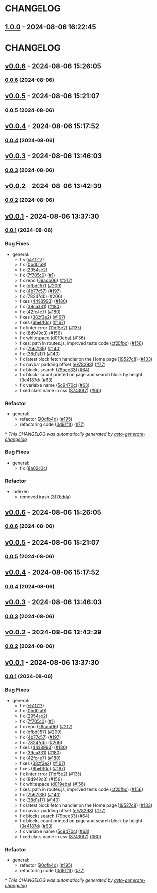 # CHANGELOG

## [1.0.0](https://github.com/owl352/platform-explorer/releases/tag/1.0.0) - 2024-08-06 16:22:45

# CHANGELOG

## [v0.0.6](https://github.com/owl352/platform-explorer/releases/tag/v0.0.6) - 2024-08-06 15:26:05

### [0.0.6](https://github.com/owl352/platform-explorer/compare/v0.0.5...v0.0.6) (2024-08-06)

## [v0.0.5](https://github.com/owl352/platform-explorer/releases/tag/v0.0.5) - 2024-08-06 15:21:07

### [0.0.5](https://github.com/owl352/platform-explorer/compare/v0.0.4...v0.0.5) (2024-08-06)

## [v0.0.4](https://github.com/owl352/platform-explorer/releases/tag/v0.0.4) - 2024-08-06 15:17:52

### [0.0.4](https://github.com/owl352/platform-explorer/compare/v0.0.3...v0.0.4) (2024-08-06)

## [v0.0.3](https://github.com/owl352/platform-explorer/releases/tag/v0.0.3) - 2024-08-06 13:46:03

### [0.0.3](https://github.com/owl352/platform-explorer/compare/v0.0.2...v0.0.3) (2024-08-06)

## [v0.0.2](https://github.com/owl352/platform-explorer/releases/tag/v0.0.2) - 2024-08-06 13:42:39

### [0.0.2](https://github.com/owl352/platform-explorer/compare/v0.0.1...v0.0.2) (2024-08-06)

## [v0.0.1](https://github.com/owl352/platform-explorer/releases/tag/v0.0.1) - 2024-08-06 13:37:30

### [0.0.1](https://github.com/owl352/platform-explorer/compare/v0.0.0...v0.0.1) (2024-08-06)

### Bug Fixes

- general:
  - fix ([cb117f7](https://github.com/owl352/platform-explorer/commit/cb117f77ce3543103d2fb370ac36cf5d08b3e5f7))
  - fix ([0bd0fa9](https://github.com/owl352/platform-explorer/commit/0bd0fa94a1bdffce9e3d124de2e7a29a22c296cc))
  - fix ([2954ae2](https://github.com/owl352/platform-explorer/commit/2954ae21706499b4d25e6b4dc7fcafabab27fa75))
  - fix ([7f705c0](https://github.com/owl352/platform-explorer/commit/7f705c0f22cc5a4a2359e782782d24108c349262)) ([#1](https://github.com/owl352/platform-explorer/pull/1))
  - fix repo ([69adb06](https://github.com/owl352/platform-explorer/commit/69adb06d145e615b617a11382aec7f046b6d6ae2)) ([#212](https://github.com/pshenmic/platform-explorer/pull/212))
  - fix ([dfbd057](https://github.com/owl352/platform-explorer/commit/dfbd0575890bc10d66a78b884d2c8ec1e9c8a858)) ([#209](https://github.com/pshenmic/platform-explorer/pull/209))
  - fix ([4b77c57](https://github.com/owl352/platform-explorer/commit/4b77c576d4ba125ac6e78bc48472d7cd7a6444af)) ([#197](https://github.com/pshenmic/platform-explorer/pull/197))
  - fix ([78247db](https://github.com/owl352/platform-explorer/commit/78247db9ea8839cea938d475cca07c230a7d4551)) ([#206](https://github.com/pshenmic/platform-explorer/pull/206))
  - fixes ([4498993](https://github.com/owl352/platform-explorer/commit/4498993ca8d3b5dbb9bb6a50b5654e2a0cbc1e02)) ([#180](https://github.com/pshenmic/platform-explorer/pull/180))
  - fix ([39ca331](https://github.com/owl352/platform-explorer/commit/39ca3314b2f52132a887c3740ca05d489e5944e1)) ([#180](https://github.com/pshenmic/platform-explorer/pull/180))
  - fix ([42fc4e7](https://github.com/owl352/platform-explorer/commit/42fc4e7d34507d8ef6cc30e3af1dec3b5e897c28)) ([#180](https://github.com/pshenmic/platform-explorer/pull/180))
  - fixes ([382f3e2](https://github.com/owl352/platform-explorer/commit/382f3e2038bc450ecb2b0a3600bede679368818d)) ([#167](https://github.com/pshenmic/platform-explorer/pull/167))
  - fixes ([6be0f0c](https://github.com/owl352/platform-explorer/commit/6be0f0c765c975d5b4c358d1e167760715571b3c)) ([#167](https://github.com/pshenmic/platform-explorer/pull/167))
  - fix linter error ([11df5e2](https://github.com/owl352/platform-explorer/commit/11df5e2cb2498d81f331f8d72f6d34b32100dd59)) ([#136](https://github.com/pshenmic/platform-explorer/pull/136))
  - fix ([8d949c3](https://github.com/owl352/platform-explorer/commit/8d949c3f5b180a600f5bfa8848ee2f21cc627370)) ([#156](https://github.com/pshenmic/platform-explorer/pull/156))
  - fix whitespace ([d019eba](https://github.com/owl352/platform-explorer/commit/d019ebab32f1aa4d948a44117915f82fc0d92d0d)) ([#156](https://github.com/pshenmic/platform-explorer/pull/156))
  - fixes: path in routes.js, improved tests code ([cf20fbc](https://github.com/owl352/platform-explorer/commit/cf20fbcb7da849ea6308a094e206d837fdb91a0d)) ([#156](https://github.com/pshenmic/platform-explorer/pull/156))
  - fix ([7b67f38](https://github.com/owl352/platform-explorer/commit/7b67f38bb3110583d277cdfeac6f26d0c1e40e5d)) ([#140](https://github.com/pshenmic/platform-explorer/pull/140))
  - fix ([38d1a17](https://github.com/owl352/platform-explorer/commit/38d1a17c9d35046c1ac39299200cee3888e19efe)) ([#140](https://github.com/pshenmic/platform-explorer/pull/140))
  - fix latest block fetch handler on the Home page ([19527c8](https://github.com/owl352/platform-explorer/commit/19527c84f981a9ada5fc51ba090b32c7fa00b534)) ([#133](https://github.com/pshenmic/platform-explorer/pull/133))
  - fix navbar padding offset ([e978298](https://github.com/owl352/platform-explorer/commit/e9782986db9ac5d87ef0c2ea52c6aad6502c1c12)) ([#77](https://github.com/pshenmic/platform-explorer/pull/77))
  - fix blocks search ([79bee33](https://github.com/owl352/platform-explorer/commit/79bee33a53071cb03c2830bc60442b1c10412c79)) ([#64](https://github.com/pshenmic/platform-explorer/pull/64))
  - fix blocks count printed on page and search block by height ([3e4187d](https://github.com/owl352/platform-explorer/commit/3e4187d25e888cabdc919103a338f8b932ab506e)) ([#63](https://github.com/pshenmic/platform-explorer/pull/63))
  - fix variable name ([5c9470c](https://github.com/owl352/platform-explorer/commit/5c9470c0a7c576cb75c2e2081ba17f1b3620e373)) ([#63](https://github.com/pshenmic/platform-explorer/pull/63))
  - fixed class name in css ([87430f7](https://github.com/owl352/platform-explorer/commit/87430f742f466fa7e6478196d1d4a828427d97d1)) ([#60](https://github.com/pshenmic/platform-explorer/pull/60))

### Refactor

- general:
  - refactor ([90dfb4d](https://github.com/owl352/platform-explorer/commit/90dfb4d7259eb34e944416a5dc5ef897023432ba)) ([#195](https://github.com/pshenmic/platform-explorer/pull/195))
  - refactoring code ([0d91f1f](https://github.com/owl352/platform-explorer/commit/0d91f1f1c6c44c64666edbac9b7cb5423f5d2cfa)) ([#77](https://github.com/pshenmic/platform-explorer/pull/77))

\* *This CHANGELOG was automatically generated by [auto-generate-changelog](https://github.com/BobAnkh/auto-generate-changelog)*

### Bug Fixes

- general:
  - fix ([8a02d0c](https://github.com/owl352/platform-explorer/commit/8a02d0c721a66c154ad9f67ebfce663189936534))

### Refactor

- indexer:
  - removed trash ([3f7bdda](https://github.com/owl352/platform-explorer/commit/3f7bddaad105d79d0367fa3f5d02fc72e28416a9))

## [v0.0.6](https://github.com/owl352/platform-explorer/releases/tag/v0.0.6) - 2024-08-06 15:26:05

### [0.0.6](https://github.com/owl352/platform-explorer/compare/v0.0.5...v0.0.6) (2024-08-06)

## [v0.0.5](https://github.com/owl352/platform-explorer/releases/tag/v0.0.5) - 2024-08-06 15:21:07

### [0.0.5](https://github.com/owl352/platform-explorer/compare/v0.0.4...v0.0.5) (2024-08-06)

## [v0.0.4](https://github.com/owl352/platform-explorer/releases/tag/v0.0.4) - 2024-08-06 15:17:52

### [0.0.4](https://github.com/owl352/platform-explorer/compare/v0.0.3...v0.0.4) (2024-08-06)

## [v0.0.3](https://github.com/owl352/platform-explorer/releases/tag/v0.0.3) - 2024-08-06 13:46:03

### [0.0.3](https://github.com/owl352/platform-explorer/compare/v0.0.2...v0.0.3) (2024-08-06)

## [v0.0.2](https://github.com/owl352/platform-explorer/releases/tag/v0.0.2) - 2024-08-06 13:42:39

### [0.0.2](https://github.com/owl352/platform-explorer/compare/v0.0.1...v0.0.2) (2024-08-06)

## [v0.0.1](https://github.com/owl352/platform-explorer/releases/tag/v0.0.1) - 2024-08-06 13:37:30

### [0.0.1](https://github.com/owl352/platform-explorer/compare/v0.0.0...v0.0.1) (2024-08-06)

### Bug Fixes

- general:
  - fix ([cb117f7](https://github.com/owl352/platform-explorer/commit/cb117f77ce3543103d2fb370ac36cf5d08b3e5f7))
  - fix ([0bd0fa9](https://github.com/owl352/platform-explorer/commit/0bd0fa94a1bdffce9e3d124de2e7a29a22c296cc))
  - fix ([2954ae2](https://github.com/owl352/platform-explorer/commit/2954ae21706499b4d25e6b4dc7fcafabab27fa75))
  - fix ([7f705c0](https://github.com/owl352/platform-explorer/commit/7f705c0f22cc5a4a2359e782782d24108c349262)) ([#1](https://github.com/owl352/platform-explorer/pull/1))
  - fix repo ([69adb06](https://github.com/owl352/platform-explorer/commit/69adb06d145e615b617a11382aec7f046b6d6ae2)) ([#212](https://github.com/pshenmic/platform-explorer/pull/212))
  - fix ([dfbd057](https://github.com/owl352/platform-explorer/commit/dfbd0575890bc10d66a78b884d2c8ec1e9c8a858)) ([#209](https://github.com/pshenmic/platform-explorer/pull/209))
  - fix ([4b77c57](https://github.com/owl352/platform-explorer/commit/4b77c576d4ba125ac6e78bc48472d7cd7a6444af)) ([#197](https://github.com/pshenmic/platform-explorer/pull/197))
  - fix ([78247db](https://github.com/owl352/platform-explorer/commit/78247db9ea8839cea938d475cca07c230a7d4551)) ([#206](https://github.com/pshenmic/platform-explorer/pull/206))
  - fixes ([4498993](https://github.com/owl352/platform-explorer/commit/4498993ca8d3b5dbb9bb6a50b5654e2a0cbc1e02)) ([#180](https://github.com/pshenmic/platform-explorer/pull/180))
  - fix ([39ca331](https://github.com/owl352/platform-explorer/commit/39ca3314b2f52132a887c3740ca05d489e5944e1)) ([#180](https://github.com/pshenmic/platform-explorer/pull/180))
  - fix ([42fc4e7](https://github.com/owl352/platform-explorer/commit/42fc4e7d34507d8ef6cc30e3af1dec3b5e897c28)) ([#180](https://github.com/pshenmic/platform-explorer/pull/180))
  - fixes ([382f3e2](https://github.com/owl352/platform-explorer/commit/382f3e2038bc450ecb2b0a3600bede679368818d)) ([#167](https://github.com/pshenmic/platform-explorer/pull/167))
  - fixes ([6be0f0c](https://github.com/owl352/platform-explorer/commit/6be0f0c765c975d5b4c358d1e167760715571b3c)) ([#167](https://github.com/pshenmic/platform-explorer/pull/167))
  - fix linter error ([11df5e2](https://github.com/owl352/platform-explorer/commit/11df5e2cb2498d81f331f8d72f6d34b32100dd59)) ([#136](https://github.com/pshenmic/platform-explorer/pull/136))
  - fix ([8d949c3](https://github.com/owl352/platform-explorer/commit/8d949c3f5b180a600f5bfa8848ee2f21cc627370)) ([#156](https://github.com/pshenmic/platform-explorer/pull/156))
  - fix whitespace ([d019eba](https://github.com/owl352/platform-explorer/commit/d019ebab32f1aa4d948a44117915f82fc0d92d0d)) ([#156](https://github.com/pshenmic/platform-explorer/pull/156))
  - fixes: path in routes.js, improved tests code ([cf20fbc](https://github.com/owl352/platform-explorer/commit/cf20fbcb7da849ea6308a094e206d837fdb91a0d)) ([#156](https://github.com/pshenmic/platform-explorer/pull/156))
  - fix ([7b67f38](https://github.com/owl352/platform-explorer/commit/7b67f38bb3110583d277cdfeac6f26d0c1e40e5d)) ([#140](https://github.com/pshenmic/platform-explorer/pull/140))
  - fix ([38d1a17](https://github.com/owl352/platform-explorer/commit/38d1a17c9d35046c1ac39299200cee3888e19efe)) ([#140](https://github.com/pshenmic/platform-explorer/pull/140))
  - fix latest block fetch handler on the Home page ([19527c8](https://github.com/owl352/platform-explorer/commit/19527c84f981a9ada5fc51ba090b32c7fa00b534)) ([#133](https://github.com/pshenmic/platform-explorer/pull/133))
  - fix navbar padding offset ([e978298](https://github.com/owl352/platform-explorer/commit/e9782986db9ac5d87ef0c2ea52c6aad6502c1c12)) ([#77](https://github.com/pshenmic/platform-explorer/pull/77))
  - fix blocks search ([79bee33](https://github.com/owl352/platform-explorer/commit/79bee33a53071cb03c2830bc60442b1c10412c79)) ([#64](https://github.com/pshenmic/platform-explorer/pull/64))
  - fix blocks count printed on page and search block by height ([3e4187d](https://github.com/owl352/platform-explorer/commit/3e4187d25e888cabdc919103a338f8b932ab506e)) ([#63](https://github.com/pshenmic/platform-explorer/pull/63))
  - fix variable name ([5c9470c](https://github.com/owl352/platform-explorer/commit/5c9470c0a7c576cb75c2e2081ba17f1b3620e373)) ([#63](https://github.com/pshenmic/platform-explorer/pull/63))
  - fixed class name in css ([87430f7](https://github.com/owl352/platform-explorer/commit/87430f742f466fa7e6478196d1d4a828427d97d1)) ([#60](https://github.com/pshenmic/platform-explorer/pull/60))

### Refactor

- general:
  - refactor ([90dfb4d](https://github.com/owl352/platform-explorer/commit/90dfb4d7259eb34e944416a5dc5ef897023432ba)) ([#195](https://github.com/pshenmic/platform-explorer/pull/195))
  - refactoring code ([0d91f1f](https://github.com/owl352/platform-explorer/commit/0d91f1f1c6c44c64666edbac9b7cb5423f5d2cfa)) ([#77](https://github.com/pshenmic/platform-explorer/pull/77))

\* *This CHANGELOG was automatically generated by [auto-generate-changelog](https://github.com/BobAnkh/auto-generate-changelog)*
